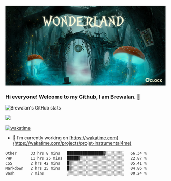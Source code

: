 
![Cover](https://github.com/Brewalan74/Brewalan74/blob/master/img/cover.jpeg)

### Hi everyone! Welcome to my Github, I am Brewalan. 👋

![Brewalan's GitHub stats](https://github-readme-stats.vercel.app/api?username=Brewalan74&theme=merko&show_icons=true&&count_private=true&include_all_commits=true)

<img align="rigth" src="https://github-readme-stats.vercel.app/api/top-langs/?username=Brewalan74&layout=compact&theme=merko" height=235 />

[![wakatime](https://wakatime.com/badge/user/2f1cc193-a445-42bd-8c55-7b5ab93f0467.svg)](https://wakatime.com/@2f1cc193-a445-42bd-8c55-7b5ab93f0467)

- 🔭 I’m currently working on [https://wakatime.com](https://wakatime.com/projects/projet-instrumental4me)

<!--START_SECTION:waka-->
```text
Other      33 hrs 8 mins   ████████████████▓░░░░░░░░   66.34 % 
PHP        11 hrs 25 mins  █████▓░░░░░░░░░░░░░░░░░░░   22.87 % 
CSS        2 hrs 42 mins   █▒░░░░░░░░░░░░░░░░░░░░░░░   05.41 % 
Markdown   2 hrs 25 mins   █▒░░░░░░░░░░░░░░░░░░░░░░░   04.86 % 
Bash       7 mins          ░░░░░░░░░░░░░░░░░░░░░░░░░   00.24 % 
```
<!--END_SECTION:waka-->


<!--
**Brewalan74/Brewalan74** is a ✨ _special_ ✨ repository because its `README.md` (this file) appears on your GitHub profile.

Here are some ideas to get you started:

- 🔭 I’m currently working on ...
- 🌱 I’m currently learning ...
- 👯 I’m looking to collaborate on ...
- 🤔 I’m looking for help with ...
- 💬 Ask me about ...
- 📫 How to reach me: ...
- 😄 Pronouns: ...
- ⚡ Fun fact: ...
-->
